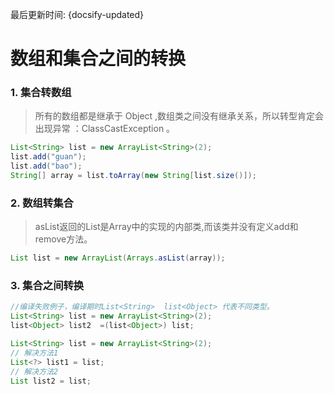最后更新时间: {docsify-updated}

# 数组和集合之间的转换

### 1. 集合转数组

> 所有的数组都是继承于 Object ,数组类之间没有继承关系，所以转型肯定会出现异常 ：ClassCastException 。

```java
List<String> list = new ArrayList<String>(2);
list.add("guan");
list.add("bao");
String[] array = list.toArray(new String[list.size()]);
```

### 2. 数组转集合

> asList返回的List是Array中的实现的内部类,而该类并没有定义add和remove方法。

```java
List list = new ArrayList(Arrays.asList(array));
```

### 3. 集合之间转换

```java
//编译失败例子，编译期时List<String>  list<Object> 代表不同类型。
List<String> list = new ArrayList<String>(2);
list<Object> list2  =(list<Object>) list;
```

```java
List<String> list = new ArrayList<String>(2);
// 解决方法1
List<?> list1 = list;
// 解决方法2
List list2 = list;
```
